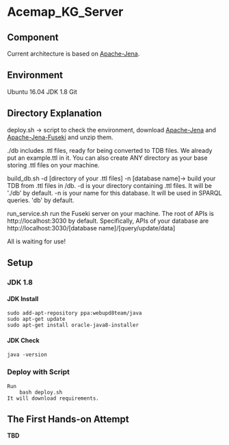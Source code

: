 # Acemap_KG_Server

## Component
Current architecture is based on [Apache-Jena](http://jena.apache.org/).

## Environment
Ubuntu 16.04
JDK 1.8
Git

## Directory Explanation
deploy.sh -> script to check the environment, download [Apache-Jena](http://jena.apache.org/) and [Apache-Jena-Fuseki](http://jena.apache.org/documentation/fuseki2/index.html) and unzip them.

./db includes .ttl files, ready for being converted to TDB files.
We already put an example.ttl in it.
You can also create ANY directory as your base storing .ttl files on your machine.

build_db.sh -d \[directory of your .ttl files\] -n \[database name\]-> build your TDB from .ttl files in /db.
-d is your directory containing .ttl files. It will be './db' by default.
-n is your name for this database. It will be used in SPARQL queries. 'db' by default.

run_service.sh run the Fuseki server on your machine. The root of APIs is http://localhost:3030 by default. 
Specifically, APIs of your database are http://localhost:3030/\[database name\]/[query/update/data]

All is waiting for use!

## Setup
### JDK 1.8
#### JDK Install
    sudo add-apt-repository ppa:webupd8team/java
    sudo apt-get update
    sudo apt-get install oracle-java8-installer

#### JDK Check
    java -version

### Deploy with Script
    Run
        bash deploy.sh
    It will download requirements.

## The First Hands-on Attempt
**TBD**
